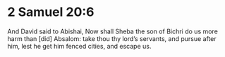 # 2 Samuel 20:6

And David said to Abishai, Now shall Sheba the son of Bichri do us more harm than [did] Absalom: take thou thy lord’s servants, and pursue after him, lest he get him fenced cities, and escape us.